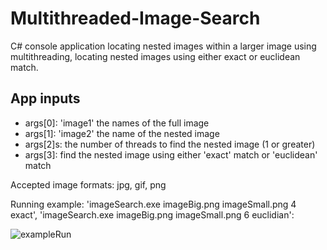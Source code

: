 # Multithreaded-Image-Search

C# console application locating nested images within a larger image using multithreading, locating nested images using either exact or euclidean match.

App inputs
----------
* args[0]: 'image1' the names of the full image
* args[1]: 'image2' the name of the nested image 
* args[2]s: the number of threads to find the nested image (1 or greater)
* args[3]: find the nested image using either 'exact' match or 'euclidean' match

Accepted image formats: jpg, gif, png

Running example: 'imageSearch.exe imageBig.png imageSmall.png 4 exact', 'imageSearch.exe imageBig.png imageSmall.png 6 euclidian':

![exampleRun](https://github.com/Nati-Mordekhay/Multithreaded-Image-Search/assets/72460220/74b376f7-060a-4f7d-9d5c-e06cbb88b074)
